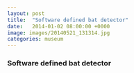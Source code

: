 ```yaml
---
layout: post
title:  "Software defined bat detector"
date:   2014-01-02 08:00:00 +0000
image: images/20140521_131314.jpg
categories: museum
---
```


### Software defined bat detector

